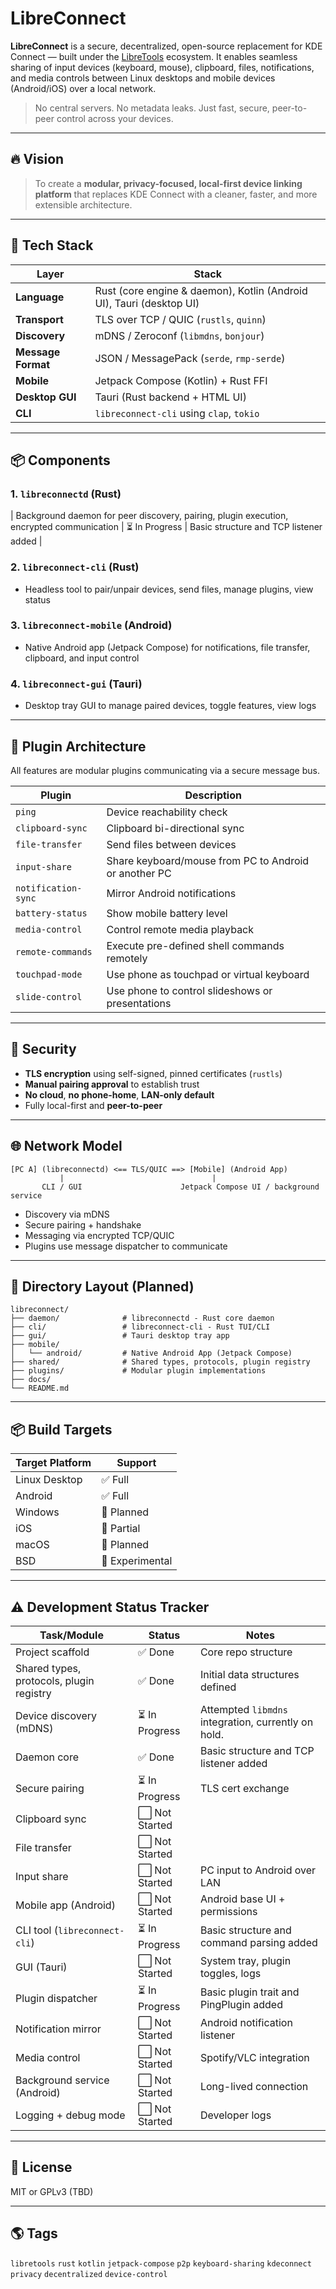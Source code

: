 # LibreConnect

**LibreConnect** is a secure, decentralized, open-source replacement for KDE Connect — built under the [LibreTools](https://github.com/libre-tools) ecosystem. It enables seamless sharing of input devices (keyboard, mouse), clipboard, files, notifications, and media controls between Linux desktops and mobile devices (Android/iOS) over a local network.

> No central servers. No metadata leaks. Just fast, secure, peer-to-peer control across your devices.

---

## 🔥 Vision

> To create a **modular, privacy-focused, local-first device linking platform** that replaces KDE Connect with a cleaner, faster, and more extensible architecture.

---

## 🧱 Tech Stack

| Layer              | Stack                                                                |
| ------------------ | -------------------------------------------------------------------- |
| **Language**       | Rust (core engine & daemon), Kotlin (Android UI), Tauri (desktop UI) |
| **Transport**      | TLS over TCP / QUIC (`rustls`, `quinn`)                              |
| **Discovery**      | mDNS / Zeroconf (`libmdns`, `bonjour`)                               |
| **Message Format** | JSON / MessagePack (`serde`, `rmp-serde`)                            |
| **Mobile**         | Jetpack Compose (Kotlin) + Rust FFI                                  |
| **Desktop GUI**    | Tauri (Rust backend + HTML UI)                                       |
| **CLI**            | `libreconnect-cli` using `clap`, `tokio`                             |

---

## 📦 Components

### 1. `libreconnectd` (Rust)

| Background daemon for peer discovery, pairing, plugin execution, encrypted communication | ⏳ In Progress | Basic structure and TCP listener added |

### 2. `libreconnect-cli` (Rust)

- Headless tool to pair/unpair devices, send files, manage plugins, view status

### 3. `libreconnect-mobile` (Android)

- Native Android app (Jetpack Compose) for notifications, file transfer, clipboard, and input control

### 4. `libreconnect-gui` (Tauri)

- Desktop tray GUI to manage paired devices, toggle features, view logs

---

## 🔌 Plugin Architecture

All features are modular plugins communicating via a secure message bus.

| Plugin              | Description                                           |
| ------------------- | ----------------------------------------------------- |
| `ping`              | Device reachability check                             |
| `clipboard-sync`    | Clipboard bi-directional sync                         |
| `file-transfer`     | Send files between devices                            |
| `input-share`       | Share keyboard/mouse from PC to Android or another PC |
| `notification-sync` | Mirror Android notifications                          |
| `battery-status`    | Show mobile battery level                             |
| `media-control`     | Control remote media playback                         |
| `remote-commands`   | Execute pre-defined shell commands remotely           |
| `touchpad-mode`     | Use phone as touchpad or virtual keyboard             |
| `slide-control`     | Use phone to control slideshows or presentations      |

---

## 🔐 Security

- **TLS encryption** using self-signed, pinned certificates (`rustls`)
- **Manual pairing approval** to establish trust
- **No cloud**, **no phone-home**, **LAN-only default**
- Fully local-first and **peer-to-peer**

---

## 🌐 Network Model

```text
[PC A] (libreconnectd) <== TLS/QUIC ==> [Mobile] (Android App)
           |                                 |
       CLI / GUI                      Jetpack Compose UI / background service
```

- Discovery via mDNS
- Secure pairing + handshake
- Messaging via encrypted TCP/QUIC
- Plugins use message dispatcher to communicate

---

## 📁 Directory Layout (Planned)

```
libreconnect/
├── daemon/              # libreconnectd - Rust core daemon
├── cli/                 # libreconnect-cli - Rust TUI/CLI
├── gui/                 # Tauri desktop tray app
├── mobile/
│   └── android/         # Native Android App (Jetpack Compose)
├── shared/              # Shared types, protocols, plugin registry
├── plugins/             # Modular plugin implementations
├── docs/
└── README.md
```

---

## 📦 Build Targets

| Target Platform | Support         |
| --------------- | --------------- |
| Linux Desktop   | ✅ Full          |
| Android         | ✅ Full          |
| Windows         | 🔄 Planned      |
| iOS             | 🔄 Partial      |
| macOS           | 🔄 Planned      |
| BSD             | 🔄 Experimental |

---

## ⚠️ Development Status Tracker

| Task/Module                   | Status        | Notes                             |
| ----------------------------- | ------------- | --------------------------------- |
| Project scaffold              | ✅ Done        | Core repo structure               |
| Shared types, protocols, plugin registry | ✅ Done        | Initial data structures defined   |
| Device discovery (mDNS)       | ⏳ In Progress | Attempted `libmdns` integration, currently on hold. |
| Daemon core                   | ✅ Done        | Basic structure and TCP listener added |
| Secure pairing                | ⏳ In Progress | TLS cert exchange                 |
| Clipboard sync                | ⬜ Not Started |                                   |
| File transfer                 | ⬜ Not Started |                                   |
| Input share                   | ⬜ Not Started | PC input to Android over LAN      |
| Mobile app (Android)          | ⬜ Not Started | Android base UI + permissions     |
| CLI tool (`libreconnect-cli`) | ⏳ In Progress | Basic structure and command parsing added |
| GUI (Tauri)                   | ⬜ Not Started | System tray, plugin toggles, logs |
| Plugin dispatcher             | ⏳ In Progress | Basic plugin trait and PingPlugin added |
| Notification mirror           | ⬜ Not Started | Android notification listener     |
| Media control                 | ⬜ Not Started | Spotify/VLC integration           |
| Background service (Android)  | ⬜ Not Started | Long-lived connection             |
| Logging + debug mode          | ⬜ Not Started | Developer logs                    |

---

## 🌟 License

MIT or GPLv3 (TBD)

---

## 🌎 Tags

`libretools` `rust` `kotlin` `jetpack-compose` `p2p` `keyboard-sharing` `kdeconnect` `privacy` `decentralized` `device-control`

